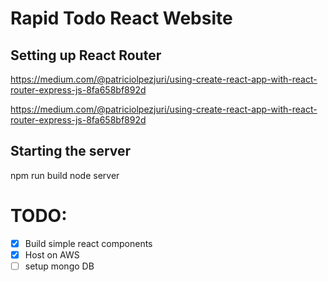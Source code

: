 # Rapid Todo React Website

## Setting up React Router
https://medium.com/@patriciolpezjuri/using-create-react-app-with-react-router-express-js-8fa658bf892d

https://medium.com/@patriciolpezjuri/using-create-react-app-with-react-router-express-js-8fa658bf892d


## Starting the server
npm run build
node server




# TODO:
- [x] Build simple react components
- [x] Host on AWS
- [ ] setup mongo DB
